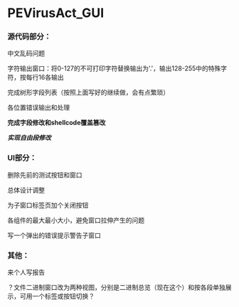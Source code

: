 # PEVirusAct_GUI



### 源代码部分：

中文乱码问题

字符输出窗口：将0-127的不可打印字符替换输出为'.'，输出128-255中的特殊字符，按每行16各输出

完成树形字段列表（按照上面写好的继续做，会有点繁琐）

各位置错误输出和处理

**完成字段修改和shellcode覆盖篡改**

***实现自由段修改***

### UI部分：

删除先前的测试按钮和窗口

总体设计调整

为子窗口标签页加个关闭按钮

各组件的最大最小大小，避免窗口拉伸产生的问题

写一个弹出的错误提示警告子窗口

### 其他：

来个人写报告



？文件二进制窗口改为两种视图，分别是二进制总览（现在这个）和按各段单独展示，可用一个标签或按钮切换？


